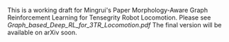 This is a working draft for Mingrui's Paper Morphology-Aware Graph Reinforcement Learning for Tensegrity Robot Locomotion. Please see *Graph_based_Deep_RL_for_3TR_Locomotion.pdf* The final version will be available on arXiv soon.
